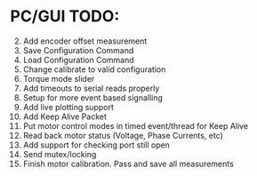# PC/GUI TODO:
2.  Add encoder offset measurement
3.  Save Configuration Command
4.  Load Configuration Command
5.  Change calibrate to valid configuration
6.  Torque mode slider
7.  Add timeouts to serial reads properly
8.  Setup for more event based signalling
9.  Add live plotting support
10. Add Keep Alive Packet
11. Put motor control modes in timed event/thread for Keep Alive
11. Read back motor status (Voltage, Phase Currents, etc)
12. Add support for checking port still open
13. Send mutex/locking
14. Finish motor calibration.  Pass and save all measurements

